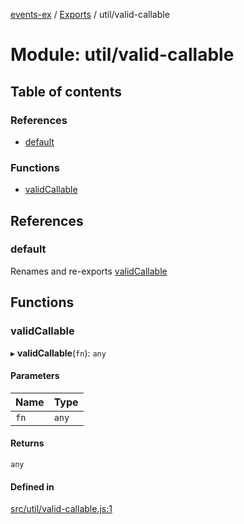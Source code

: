 [events-ex](../README.md) / [Exports](../modules.md) / util/valid-callable

# Module: util/valid-callable

## Table of contents

### References

- [default](util_valid_callable.md#default)

### Functions

- [validCallable](util_valid_callable.md#validcallable)

## References

### default

Renames and re-exports [validCallable](util_valid_callable.md#validcallable)

## Functions

### validCallable

▸ **validCallable**(`fn`): `any`

#### Parameters

| Name | Type |
| :------ | :------ |
| `fn` | `any` |

#### Returns

`any`

#### Defined in

[src/util/valid-callable.js:1](https://github.com/snowyu/events-ex.js/blob/25f69f3/src/util/valid-callable.js#L1)
